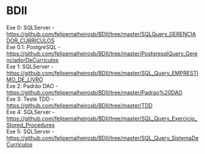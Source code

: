 # BDII
Exe 0: SQLServer - https://github.com/felipemalheirosb/BDII/tree/master/SQLQuery_GERENCIADOR_CURRICULOS<br>
Exe 0.1: PostgreSQL - https://github.com/felipemalheirosb/BDII/tree/master/PostgresqlQuery_GerenciadorDeCurriculos<br>
Exe 1: SQLServer - https://github.com/felipemalheirosb/BDII/tree/master/SQL_Query_EMPRESTIMO_DE_LIVRO<br>
Exe 2: Padrão DAO - https://github.com/felipemalheirosb/BDII/tree/master/Padrao%20DAO<br>
Exe 3: Teste TDD - https://github.com/felipemalheirosb/BDII/tree/master/TDD<br>
Exe 4: SQLServer - https://github.com/felipemalheirosb/BDII/tree/master/SQL_Query_Exercicio_Stored_Procedures<br>
Exe 5: SQLServer - https://github.com/felipemalheirosb/BDII/tree/master/SQL_Query_SistemaDeCurriculos<br>

